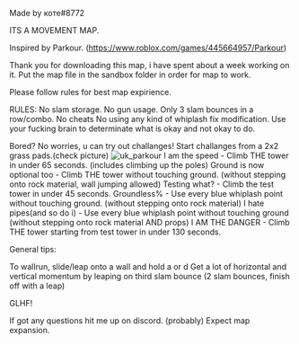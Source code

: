 Made by коте#8772

ITS A MOVEMENT MAP.

Inspired by Parkour. (https://www.roblox.com/games/445664957/Parkour)

Thank you for downloading this map, i have spent about a week working on it.
Put the map file in the sandbox folder in order for map to work.

Please follow rules for best map expirience.

RULES:
No slam storage.
No gun usage.
Only 3 slam bounces in a row/combo.
No cheats
No using any kind of whiplash fix modification.
Use your fucking brain to determinate what is okay and not okay to do.

Bored? No worries, u can try out challanges!
Start challanges from a 2x2 grass pads.(check picture)
![uk_parkour](https://user-images.githubusercontent.com/125969101/220345791-4e68269f-3a0e-40b4-a5e2-12fad50e59bb.png)
I am the speed - Climb THE tower in under 65 seconds. (includes climbing up the poles)
Ground is now optional too - Climb THE tower without touching ground. (without stepping onto rock material, wall jumping allowed)
Testing what? - Climb the test tower in under 45 seconds.
Groundless% - Use every blue whiplash point without touching ground. (without stepping onto rock material)
I hate pipes(and so do i) - Use every blue whiplash point without touching ground (without stepping onto rock material AND props)
I AM THE DANGER - Climb THE tower starting from test tower in under 130 seconds.

General tips:

To wallrun, slide/leap onto a wall and hold a or d
Get a lot of horizontal and vertical momentum by leaping on third slam bounce (2 slam bounces, finish off with a leap)

GLHF!

If got any questions hit me up on discord.
(probably) Expect map expansion.

